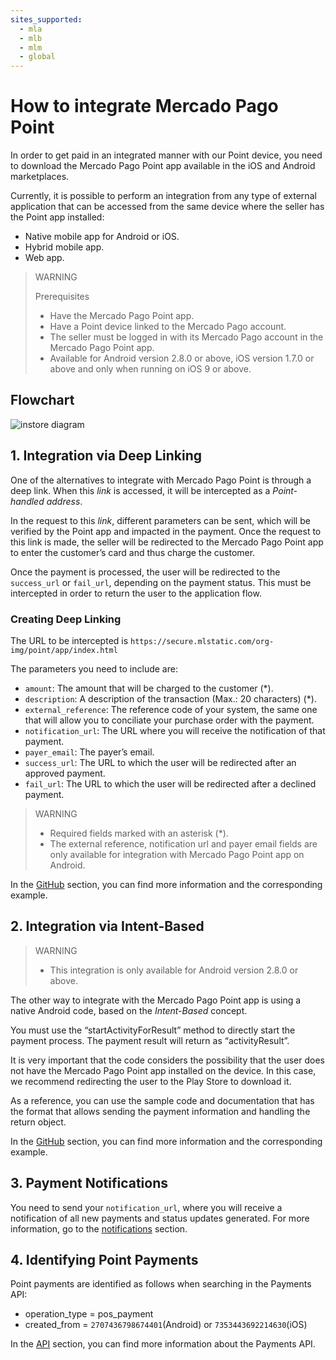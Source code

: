 ```yaml
---
sites_supported:
  - mla
  - mlb
  - mlm
  - global
---
```



# How to integrate Mercado Pago Point

In order to get paid in an integrated manner with our Point device, you need to download the Mercado Pago Point app available in the iOS and Android marketplaces.

Currently, it is possible to perform an integration from any type of external application that can be accessed from the same device where the seller has the Point app installed:

- Native mobile app for Android or iOS.
- Hybrid mobile app.
- Web app.


> WARNING
>
> Prerequisites
>
> * Have the Mercado Pago Point app.
> * Have a Point device linked to the Mercado Pago account.
> * The seller must be logged in with its Mercado Pago account in the Mercado Pago Point app.
> * Available for Android version 2.8.0 or above, iOS version 1.7.0 or above and only when running on iOS 9 or above.

## Flowchart

![instore diagram](/images/point_diagram.png)

## 1. Integration via Deep Linking


One of the alternatives to integrate with Mercado Pago Point is through a deep link. When this _link_ is accessed, it will be intercepted as a  _Point-handled address_.

In the request to this _link_, different parameters can be sent, which will be verified by the Point app and impacted in the payment. Once the request to this link is made, the seller will be redirected to the Mercado Pago Point app to enter the customer’s card and thus charge the customer.

Once the payment is processed, the user will be redirected to the `success_url` or `fail_url`, depending on the payment status. This must be intercepted in order to return the user to the application flow.


### Creating Deep Linking

The URL to be intercepted is `https://secure.mlstatic.com/org-img/point/app/index.html`

The parameters you need to include are:

* `amount`: The amount that will be charged to the customer (\*).
* `description`: A description of the transaction (Max.: 20 characters)  (\*).
* `external_reference`: The reference code of your system, the same one that will allow you to conciliate your purchase order with the payment.
* `notification_url`: The URL where you will receive the notification of that payment.
* `payer_email`: The payer’s email.
* `success_url`: The URL to which the user will be redirected after an approved payment.
* `fail_url`: The URL to which the user will be redirected after a declined payment.

> WARNING
>
> * Required fields marked with an asterisk (\*).
> * The external reference, notification url and payer email fields are only available for integration with Mercado Pago Point app on Android.

In the [GitHub](https://github.com/mercadopago/point-android_integration#deep-linking) section, you can find more information and the corresponding example.

## 2. Integration via Intent-Based
> WARNING
>
> * This integration is only available for Android version 2.8.0 or above.


The other way to integrate with the Mercado Pago Point app is using a native Android code, based on the _Intent-Based_ concept.

You must use the “startActivityForResult” method to directly start the payment process. The payment result will return as “activityResult”.

It is very important that the code considers the possibility that the user does not have the Mercado Pago Point app installed on the device. In this case, we recommend redirecting the user to the Play Store to download it.

As a reference, you can use the sample code and documentation that has the format that allows sending the payment information and handling the return object.

In the [GitHub](https://github.com/mercadopago/point-android_integration#intent) section, you can find more information and the corresponding example.


## 3. Payment Notifications

You need to send your `notification_url`, where you will receive a notification of all new payments and status updates generated.
For more information, go to the [notifications](/guides/notifications/ipn.es.md) section.

## 4. Identifying Point Payments

Point payments are identified as follows when searching in the Payments API:

- operation_type = pos_payment
- created_from = `2707436798674401`(Android) or `7353443692214630`(iOS)

In the [API](/guides/notifications/ipn.es.md) section, you can find more information about the Payments API.
